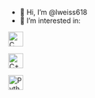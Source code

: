 - 👋 Hi, I’m @lweiss618
- 👀 I’m interested in:
<p>
  <a href="https://en.wikipedia.org/wiki/C_(programming_language)">
    <img src="https://upload.wikimedia.org/wikipedia/commons/1/18/C_Programming_Language.svg" alt="C" height="30">
  </a>
</p>
<p>
  <a href="https://en.wikipedia.org/wiki/C%2B%2B">
    <img src="https://en.wikipedia.org/wiki/C%2B%2B#/media/File:ISO_C++_Logo.svg" alt="C++" height="30">
  </a>
</p>
<p>
  <a href="https://en.wikipedia.org/wiki/Python_(programming_language)">
    <img src="https://en.wikipedia.org/wiki/Python_(programming_language)#/media/File:Python-logo-notext.svg" alt="Python" height="30">
  </a>
</p>


<!---
lweiss618/lweiss618 is a ✨ special ✨ repository because its `README.md` (this file) appears on your GitHub profile.
You can click the Preview link to take a look at your changes.
--->
